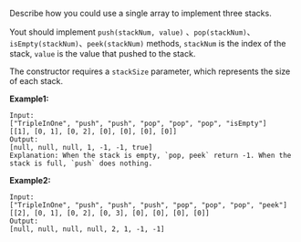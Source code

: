 Describe how you could use a single array to implement three stacks.

Yout should implement `push(stackNum, value)` 、`pop(stackNum)`、`isEmpty(stackNum)`、`peek(stackNum)` methods, `stackNum` is the index of the stack, `value` is the value that pushed to the stack.

The constructor requires a `stackSize` parameter, which represents the size of each stack.

**Example1:**

```clike
Input: 
["TripleInOne", "push", "push", "pop", "pop", "pop", "isEmpty"]
[[1], [0, 1], [0, 2], [0], [0], [0], [0]]
Output: 
[null, null, null, 1, -1, -1, true]
Explanation: When the stack is empty, `pop, peek` return -1. When the stack is full, `push` does nothing.
```

**Example2:**

```clike
Input: 
["TripleInOne", "push", "push", "push", "pop", "pop", "pop", "peek"]
[[2], [0, 1], [0, 2], [0, 3], [0], [0], [0], [0]]
Output: 
[null, null, null, null, 2, 1, -1, -1]
```

 
